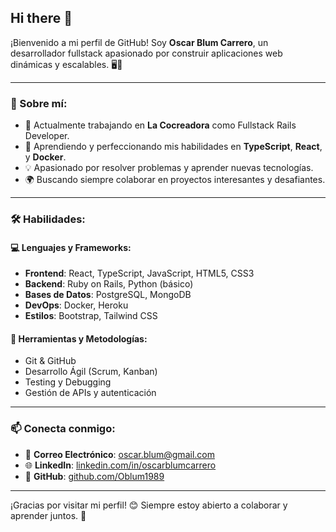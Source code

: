 ## Hi there 👋

¡Bienvenido a mi perfil de GitHub! Soy **Oscar Blum Carrero**, un desarrollador fullstack apasionado por construir aplicaciones web dinámicas y escalables. 🖥️🚀

---

### 🌟 Sobre mí:
- 🔭 Actualmente trabajando en **La Cocreadora** como Fullstack Rails Developer.
- 🌱 Aprendiendo y perfeccionando mis habilidades en **TypeScript**, **React**, y **Docker**.
- 💡 Apasionado por resolver problemas y aprender nuevas tecnologías.
- 🌍 Buscando siempre colaborar en proyectos interesantes y desafiantes.

---

### 🛠️ Habilidades:

#### 💻 **Lenguajes y Frameworks**:
- **Frontend**: React, TypeScript, JavaScript, HTML5, CSS3
- **Backend**: Ruby on Rails, Python (básico)
- **Bases de Datos**: PostgreSQL, MongoDB
- **DevOps**: Docker, Heroku
- **Estilos**: Bootstrap, Tailwind CSS

#### 🔧 **Herramientas y Metodologías**:
- Git & GitHub  
- Desarrollo Ágil (Scrum, Kanban)  
- Testing y Debugging  
- Gestión de APIs y autenticación  

---

### 📫 Conecta conmigo:

- 📧 **Correo Electrónico**: oscar.blum@gmail.com  
- 🌐 **LinkedIn**: [linkedin.com/in/oscarblumcarrero](https://linkedin.com/in/oscarblumcarrero)  
- 🐙 **GitHub**: [github.com/Oblum1989](https://github.com/Oblum1989)  

---

¡Gracias por visitar mi perfil! 😊 Siempre estoy abierto a colaborar y aprender juntos. 🚀
